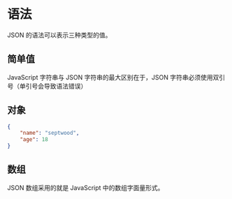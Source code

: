# 语法

JSON 的语法可以表示三种类型的值。

## 简单值

JavaScript 字符串与 JSON 字符串的最大区别在于，JSON 字符串必须使用双引号（单引号会导致语法错误）

## 对象

``` json
{
    "name": "septwood",
    "age": 18
}
```

## 数组

JSON 数组采用的就是 JavaScript 中的数组字面量形式。
